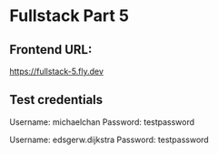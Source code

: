# Fullstack Part 5

## Frontend URL:
https://fullstack-5.fly.dev

## Test credentials
Username: michaelchan
Password: testpassword

Username: edsgerw.dijkstra
Password: testpassword
